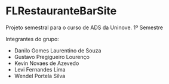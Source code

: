 # FLRestauranteBarSite
Projeto semestral para o curso de ADS da Uninove. 1º Semestre

Integrantes do grupo:
- Danilo Gomes Laurentino de Souza
- Gustavo Pregigueiro Lourenço
- Kevin Novaes de Azevedo
- Levi Fernandes Lima
- Wendel Portela Silva
